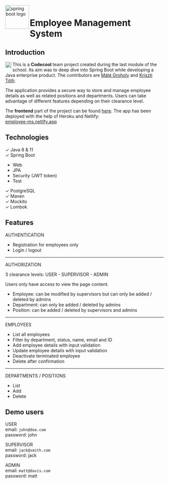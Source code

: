 <img alt="spring boot logo" align="left" src="https://ertan-toker.de/wp-content/uploads/2018/04/spring-boot-project-logo-1-e1535836912198.png" width="75">

# Employee Management System  

## Introduction
<img alt="spring boot logo" align="left" src="https://coursereport-s3-production.global.ssl.fastly.net/uploads/school/logo/589/original/codecool-logo-symbol.png" width="20">

This is a **Codecool** team project created during the last module of the school. Its aim was to deep dive into Spring Boot while developing a Java enterprise product. The contributors are [Máté Groholy](https://www.linkedin.com/in/mgroholy/) and [Kriszti Tóth](https://www.linkedin.com/in/kriszti-toth/).

The application provides a secure way to store and manage employee details as well as related positions and departments. Users can take advantage of different features depending on their clearance level.

The **frontend** part of the project can be found [here](https://github.com/mgroholy/employee-manager-frontend). The app has been deployed with the help of Heroku and Netlify:   
[employee-ms.netlify.app](https://employee-ms.netlify.app/)

## Technologies
✓ Java 8 & 11  
✓ Spring Boot
- Web
- JPA
- Security (JWT token)
- Test

✓ PostgreSQL  
✓ Maven  
✓ Mockito  
✓ Lombok

## Features
AUTHENTICATION
- Registration for employees only
- Login / logout

---
AUTHORIZATION

3 clearance levels: USER - SUPERVISOR - ADMIN

Users only have access to view the page content.

- Employee: can be modified by supervisors but can only be added / deleted by admins   
- Department: can only be added / deleted by admins  
- Position: can be added / deleted by supervisors and admins

---
EMPLOYEES
+ List all employees
+ Filter by department, status, name, email and ID
+ Add employee details with input validation
+ Update employee details with input validation
+ Deactivate terminated employee
+ Delete after confirmation
---

DEPARTMENTS / POSITIONS
+ List
+ Add
+ Delete

## Demo users
USER  
email: ```john@doe.com```  
password: john   

SUPERVISOR  
email: ```jack@smith.com```  
password: jack    

ADMIN  
email: ```matt@davis.com```  
password: matt    
